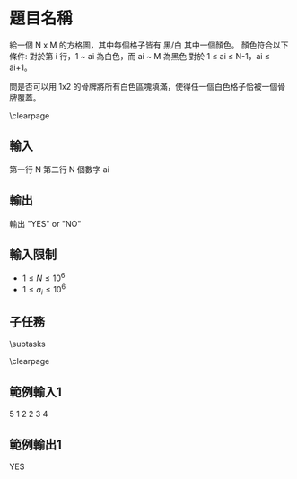 # 題目名稱

給一個 N x M 的方格圖，其中每個格子皆有 黑/白 其中一個顏色。
顏色符合以下條件:
對於第 i 行，1 ~ ai 為白色，而 ai ~ M 為黑色
對於 1 ≤ ai ≤ N-1，ai ≤ ai+1。

問是否可以用 1x2 的骨牌將所有白色區塊填滿，使得任一個白色格子恰被一個骨牌覆蓋。


\clearpage

## 輸入
第一行 N
第二行 N 個數字 ai

## 輸出
輸出 "YES" or "NO"

## 輸入限制
 - $1 \le N \le 10^6$
 - $1 \le a_i \le 10^6$

## 子任務
\subtasks

\clearpage

## 範例輸入1
5
1 2 2 3 4

## 範例輸出1
YES
